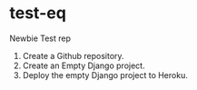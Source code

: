 # test-eq
Newbie Test rep

1. Create a Github repository.
2. Create an Empty Django project.
3. Deploy the empty Django project to Heroku.
